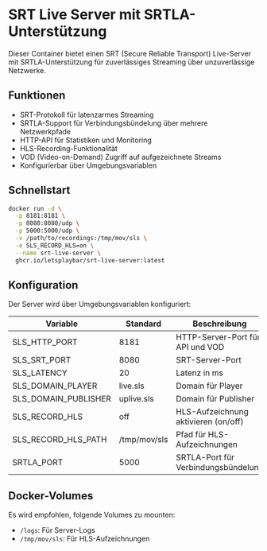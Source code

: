 # SRT Live Server mit SRTLA-Unterstützung

Dieser Container bietet einen SRT (Secure Reliable Transport) Live-Server mit SRTLA-Unterstützung für zuverlässiges Streaming über unzuverlässige Netzwerke.

## Funktionen

- SRT-Protokoll für latenzarmes Streaming
- SRTLA-Support für Verbindungsbündelung über mehrere Netzwerkpfade
- HTTP-API für Statistiken und Monitoring
- HLS-Recording-Funktionalität
- VOD (Video-on-Demand) Zugriff auf aufgezeichnete Streams
- Konfigurierbar über Umgebungsvariablen

## Schnellstart

```bash
docker run -d \
  -p 8181:8181 \
  -p 8080:8080/udp \
  -p 5000:5000/udp \
  -v /path/to/recordings:/tmp/mov/sls \
  -e SLS_RECORD_HLS=on \
  --name srt-live-server \
  ghcr.io/letsplaybar/srt-live-server:latest
```

## Konfiguration

Der Server wird über Umgebungsvariablen konfiguriert:

| Variable | Standard | Beschreibung |
|----------|---------|-------------|
| SLS_HTTP_PORT | 8181 | HTTP-Server-Port für API und VOD |
| SLS_SRT_PORT | 8080 | SRT-Server-Port |
| SLS_LATENCY | 20 | Latenz in ms |
| SLS_DOMAIN_PLAYER | live.sls | Domain für Player |
| SLS_DOMAIN_PUBLISHER | uplive.sls | Domain für Publisher |
| SLS_RECORD_HLS | off | HLS-Aufzeichnung aktivieren (on/off) |
| SLS_RECORD_HLS_PATH | /tmp/mov/sls | Pfad für HLS-Aufzeichnungen |
| SRTLA_PORT | 5000 | SRTLA-Port für Verbindungsbündelung |

## Docker-Volumes

Es wird empfohlen, folgende Volumes zu mounten:
- `/logs`: Für Server-Logs
- `/tmp/mov/sls`: Für HLS-Aufzeichnungen